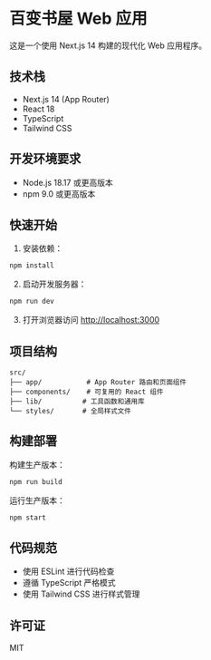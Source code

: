 # 百变书屋 Web 应用

这是一个使用 Next.js 14 构建的现代化 Web 应用程序。

## 技术栈

- Next.js 14 (App Router)
- React 18
- TypeScript
- Tailwind CSS

## 开发环境要求

- Node.js 18.17 或更高版本
- npm 9.0 或更高版本

## 快速开始

1. 安装依赖：
```bash
npm install
```

2. 启动开发服务器：
```bash
npm run dev
```

3. 打开浏览器访问 [http://localhost:3000](http://localhost:3000)

## 项目结构

```
src/
├── app/           # App Router 路由和页面组件
├── components/    # 可复用的 React 组件
├── lib/          # 工具函数和通用库
└── styles/       # 全局样式文件
```

## 构建部署

构建生产版本：
```bash
npm run build
```

运行生产版本：
```bash
npm start
```

## 代码规范

- 使用 ESLint 进行代码检查
- 遵循 TypeScript 严格模式
- 使用 Tailwind CSS 进行样式管理

## 许可证

MIT
